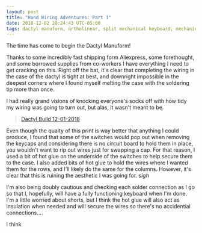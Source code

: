 ```yaml
---
layout: post
title: "Hand Wiring Adventures: Part 1"
date: 2018-12-02 20:24:43 UTC-05:00
tags: dactyl manuform, ortholinear, split mechanical keyboard, mechanical keyboard, 3d printing
---
```


The time has come to begin the Dactyl Manuform!

Thanks to some incredibly fast shipping form Aliexpress, some forethought, and some borrowed supplies from co-workers I have everything I need to get cracking on this. Right off the bat, it's clear that completing the wiring in the case of the dactyl is tight at best, and downright impossible in the deepest corners where I found myself melting the case with the soldering tip more than once.

I had really grand visions of knocking everyone's socks off with how tidy my wiring was going to turn out, but alas, it wasn't meant to be. 

<blockquote class="imgur-embed-pub" lang="en" data-id="a/u9Jv7SH"><a href="//imgur.com/u9Jv7SH">Dactyl Build 12-01-2018</a></blockquote><script async src="//s.imgur.com/min/embed.js" charset="utf-8"></script>

Even though the quaity of this print is way better that anything I could produce, I found that some of the switches would pop out when removing the keycaps and considering there is no circuit board to hold them in place, you wouldn't want to rip out wires just for swapping a cap. For that reason, I used a bit of hot glue on the underside of the switches to help secure them to the case. I also added bits of hot glue to hold the wires where I wanted them for the rows, and I'll likely do the same for the columns. However, it's clear that this is ruining the aesthetic I was going for. *sigh*

I'm also being doubly cautious and checking each solder connection as I go so that I, hopefully, will have a fully functioning keyboard when I'm done. I'm a little worried about shorts, but I think the hot glue will also act as insulation when needed and will secure the wires so there's no accidential connections.... 

I think.